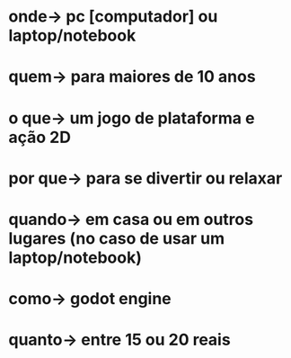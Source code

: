 # onde-> pc [computador] ou laptop/notebook
# quem-> para maiores de 10 anos
# o que-> um jogo de plataforma e ação 2D 
# por que-> para se divertir ou relaxar
# quando-> em casa ou em outros lugares (no caso de usar um laptop/notebook)
# como-> godot engine
# quanto-> entre 15 ou 20 reais 
